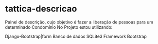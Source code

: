 # tattica-descricao
Painel de descrição, cujo objetivo é fazer a liberação de pessoas para um determinado Condomínio
No Projeto estou utilizando:

Django-Bootstrap|form
Banco de dados SQLite3
Framework Bootstrap
